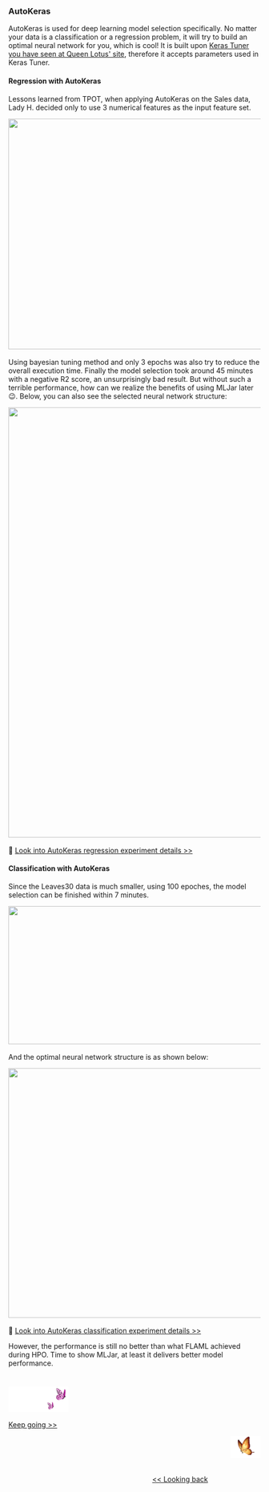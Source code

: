 ### AutoKeras

AutoKeras is used for deep learning model selection specifically. No matter your data is a classification or a regression problem, it will try to build an optimal neural network for you, which is cool! It is built upon [Keras Tuner you have seen at Queen Lotus' site][1], therefore it accepts parameters used in Keras Tuner.

#### Regression with AutoKeras

Lessons learned from TPOT, when applying AutoKeras on the Sales data, Lady H. decided only to use 3 numerical features as the input feature set.

<p align="left">
<img src="https://github.com/lady-h-world/My_Garden/blob/main/images/Garden_Market_images/mini_pipeline/ak_reg_data.png" width="991" height="461" />
</p>

Using bayesian tuning method and only 3 epochs was also try to reduce the overall execution time. Finally the model selection took around 45 minutes with a negative R2 score, an unsurprisingly bad result. But without such a terrible performance, how can we realize the benefits of using MLJar later 😉. Below, you can also see the selected neural network structure:

<p align="left">
<img src="https://github.com/lady-h-world/My_Garden/blob/main/images/Garden_Market_images/mini_pipeline/ak_reg.png" width="1014" height="860" />
</p>

🌻 [Look into AutoKeras regression experiment details >>][2]

#### Classification with AutoKeras

Since the Leaves30 data is much smaller, using 100 epoches, the model selection can be finished within 7 minutes. 

<p align="left">
<img src="https://github.com/lady-h-world/My_Garden/blob/main/images/Garden_Market_images/mini_pipeline/ak_cla1.png" width="735" height="276" />
</p>

And the optimal neural network structure is as shown below:

<p align="left">
<img src="https://github.com/lady-h-world/My_Garden/blob/main/images/Garden_Market_images/mini_pipeline/ak_cla2.png" width="568" height="499" />
</p>

🌻 [Look into AutoKeras classification experiment details >>][2]

However, the performance is still no better than what FLAML achieved during HPO. Time to show MLJar, at least it delivers better model performance.

#
<p align="left">
<img src="https://github.com/lady-h-world/My_Garden/blob/main/images/follow_us.png" width="120" height="50" />
</p>

[Keep going >>][3]

<p align="right">
<img src="https://github.com/lady-h-world/My_Garden/blob/main/images/going_back.png" width="60" height="44" />
</p>

&nbsp;&nbsp;&nbsp;&nbsp;&nbsp;&nbsp;&nbsp;&nbsp;&nbsp;&nbsp;&nbsp;&nbsp;&nbsp;&nbsp;&nbsp;&nbsp;&nbsp;&nbsp;&nbsp;&nbsp;&nbsp;&nbsp;&nbsp;&nbsp;&nbsp;&nbsp;&nbsp;&nbsp;&nbsp;&nbsp;&nbsp;&nbsp;&nbsp;&nbsp;&nbsp;&nbsp;&nbsp;&nbsp;&nbsp;&nbsp;&nbsp;&nbsp;&nbsp;&nbsp;&nbsp;&nbsp;&nbsp;&nbsp;&nbsp;&nbsp;&nbsp;&nbsp;&nbsp;&nbsp;&nbsp;&nbsp;&nbsp;&nbsp;&nbsp;&nbsp;&nbsp;&nbsp;&nbsp;&nbsp;&nbsp;&nbsp;&nbsp;&nbsp;&nbsp;&nbsp;&nbsp;&nbsp;&nbsp;&nbsp;&nbsp;&nbsp;&nbsp;&nbsp;&nbsp;&nbsp;&nbsp;&nbsp;&nbsp;&nbsp;&nbsp;&nbsp;&nbsp;&nbsp;&nbsp;&nbsp;&nbsp;&nbsp;&nbsp;&nbsp;&nbsp;&nbsp;&nbsp;&nbsp;&nbsp;&nbsp;&nbsp;&nbsp;&nbsp;&nbsp;&nbsp;&nbsp;&nbsp;&nbsp;&nbsp;&nbsp;&nbsp;&nbsp;&nbsp;&nbsp;&nbsp;&nbsp;&nbsp;&nbsp;&nbsp;&nbsp;&nbsp;&nbsp;&nbsp;&nbsp;&nbsp;&nbsp;&nbsp;&nbsp;&nbsp;&nbsp;&nbsp;&nbsp;&nbsp;&nbsp;&nbsp;&nbsp;&nbsp;&nbsp;&nbsp;&nbsp;&nbsp;&nbsp;&nbsp;&nbsp;&nbsp;&nbsp;&nbsp;&nbsp;&nbsp;&nbsp;&nbsp;&nbsp;&nbsp;&nbsp;&nbsp;&nbsp;&nbsp;&nbsp;&nbsp;&nbsp;&nbsp;&nbsp;&nbsp;&nbsp;&nbsp;&nbsp;&nbsp;&nbsp;&nbsp;&nbsp;&nbsp;&nbsp;&nbsp;&nbsp;&nbsp;&nbsp;&nbsp;&nbsp;&nbsp;&nbsp;&nbsp;&nbsp;&nbsp;&nbsp;&nbsp;&nbsp;&nbsp;&nbsp;&nbsp;&nbsp;&nbsp;&nbsp;&nbsp;&nbsp;&nbsp;&nbsp;&nbsp;&nbsp;&nbsp;&nbsp; [<< Looking back][4]
 


[1]:https://github.com/lady-h-world/My_Garden/blob/main/reading_pages/param_tuning_6.md#keras-tuner-hpo-in-deep-learning
[2]:https://github.com/lady-h-world/My_Garden/blob/main/code/garden_market/mini_pipelines/autokeras.ipynb
[3]:https://github.com/lady-h-world/My_Garden/blob/main/reading_pages/Garden_Market/mini_pipeline4.md
[4]:https://github.com/lady-h-world/My_Garden/blob/main/reading_pages/Garden_Market/mini_pipeline2.md
